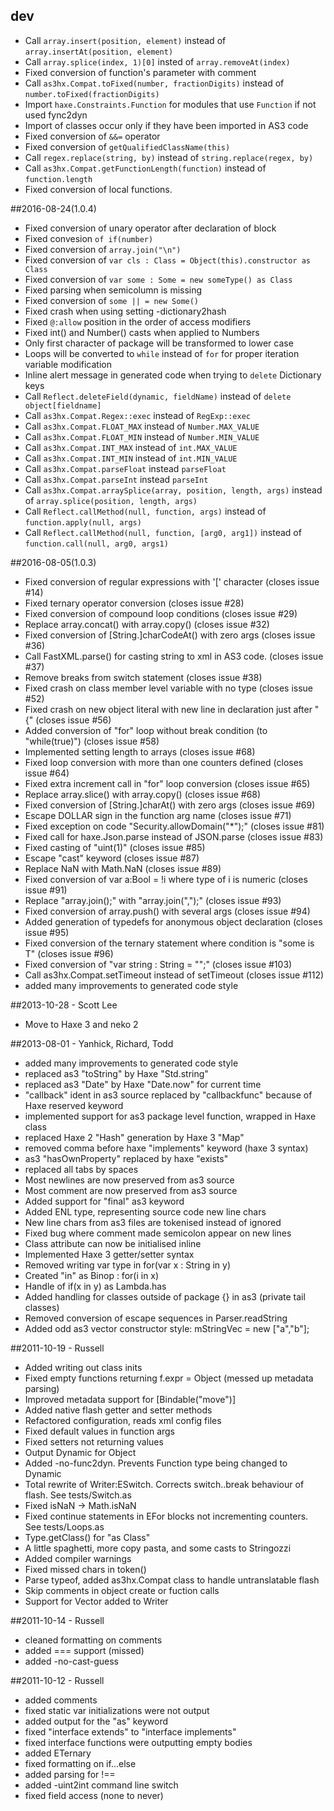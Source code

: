 ## dev
 - Call `array.insert(position, element)` instead of `array.insertAt(position, element)`
 - Call `array.splice(index, 1)[0]` insted of `array.removeAt(index)`
 - Fixed conversion of function's parameter with comment
 - Call `as3hx.Compat.toFixed(number, fractionDigits)` instead of `number.toFixed(fractionDigits)`
 - Import `haxe.Constraints.Function` for modules that use `Function` if not used fync2dyn
 - Import of classes occur only if they have been imported in AS3 code
 - Fixed conversion of `&&=` operator
 - Fixed conversion of `getQualifiedClassName(this)`
 - Call `regex.replace(string, by)` instead of `string.replace(regex, by)`
 - Call `as3hx.Compat.getFunctionLength(function)` instead of `function.length`
 - Fixed conversion of local functions.

##2016-08-24(1.0.4)
 - Fixed conversion of unary operator after declaration of block
 - Fixed convesion ```of if(number)```
 - Fixed conversion of ```array.join("\n")```
 - Fixed conversion of ```var cls : Class = Object(this).constructor as Class```
 - Fixed conversion of ```var some : Some = new someType() as Class```
 - Fixed parsing when semicolumn is missing
 - Fixed conversion of ```some || = new Some()```
 - Fixed crash when using setting -dictionary2hash
 - Fixed ```@:allow``` position in the order of access modifiers
 - Fixed int() and Number() casts when applied to Numbers
 - Only first character of package will be transformed to lower case
 - Loops will be converted to ```while``` instead of ```for``` for proper iteration variable modification
 - Inline alert message in generated code when trying to `delete` Dictionary keys
 - Call ```Reflect.deleteField(dynamic, fieldName)``` instead of ```delete object[fieldname]```
 - Call ```as3hx.Compat.Regex::exec``` instead of ```RegExp::exec```
 - Call ```as3hx.Compat.FLOAT_MAX``` instead of ```Number.MAX_VALUE```
 - Call ```as3hx.Compat.FLOAT_MIN``` instead of ```Number.MIN_VALUE```
 - Call ```as3hx.Compat.INT_MAX``` instead of ```int.MAX_VALUE```
 - Call ```as3hx.Compat.INT_MIN``` instead of ```int.MIN_VALUE```
 - Call ```as3hx.Compat.parseFloat``` instead ```parseFloat```
 - Call ```as3hx.Compat.parseInt``` instead ```parseInt```
 - Call ```as3hx.Compat.arraySplice(array, position, length, args)``` instead of ```array.splice(position, length, args)```
 - Call ```Reflect.callMethod(null, function, args)``` instead of ```function.apply(null, args)```
 - Call ```Reflect.callMethod(null, function, [arg0, arg1])``` instead of ```function.call(null, arg0, args1)```
 
##2016-08-05(1.0.3)
 - Fixed conversion of regular expressions with '[' character (closes issue #14)
 - Fixed ternary operator conversion (closes issue #28)
 - Fixed conversion of compound loop conditions (closes issue #29)
 - Replace array.concat() with array.copy() (closes issue #32)
 - Fixed conversion of [String.]charCodeAt() with zero args (closes issue #36)
 - Call FastXML.parse() for casting string to xml in AS3 code. (closes issue #37)
 - Remove breaks from switch statement (closes issue #38)
 - Fixed crash on class member level variable with no type (closes issue #52)
 - Fixed crash on new object literal with new line in declaration just after "{" (closes issue #56)
 - Added conversion of "for" loop without break condition (to "while(true)") (closes issue #58)
 - Implemented setting length to arrays (closes issue #68)
 - Fixed loop conversion with more than one counters defined (closes issue #64)
 - Fixed extra increment call in "for" loop conversion (closes issue #65)
 - Replace array.slice() with array.copy() (closes issue #68)
 - Fixed conversion of [String.]charAt() with zero args (closes issue #69)
 - Escape DOLLAR sign in the function arg name (closes issue #71)
 - Fixed exception on code "Security.allowDomain("*");" (closes issue #81)
 - Fixed call for haxe.Json.parse instead of JSON.parse (closes issue #83)
 - Fixed casting of "uint(1)" (closes issue #85)
 - Escape "cast" keyword (closes issue #87)
 - Replace NaN with Math.NaN (closes issue #89)
 - Fixed conversion of var a:Bool = !i where type of i is numeric (closes issue #91)
 - Replace "array.join();" with "array.join(",");" (closes issue #93)
 - Fixed conversion of array.push() with several args (closes issue #94)
 - Added generation of typedefs for anonymous object declaration (closes issue #95)
 - Fixed conversion of the ternary statement where condition is "some is T" (closes issue #96)
 - Fixed conversion of "var string : String = "";" (closes issue #103)
 - Call  as3hx.Compat.setTimeout instead of setTimeout (closes issue #112)
 - added many improvements to generated code style

##2013-10-28 - Scott Lee
 - Move to Haxe 3 and neko 2

##2013-08-01 - Yanhick, Richard, Todd
 - added many improvements to generated code style
 - replaced as3 "toString" by Haxe "Std.string"
 - replaced as3 "Date" by Haxe "Date.now" for current time
 - "callback" ident in as3 source replaced by "callbackfunc" because of Haxe reserved keyword
 - implemented support for as3 package level function, wrapped in Haxe class
 - replaced Haxe 2 "Hash" generation by Haxe 3 "Map"
 - removed comma before haxe "implements" keyword (haxe 3 syntax)
 - as3 "hasOwnProperty" replaced by haxe "exists"
 - replaced all tabs by spaces
 - Most newlines are now preserved from as3 source
 - Most comment are now preserved from as3 source
 - Added support for "final" as3 keyword
 - Added ENL type, representing source code new line chars
 - New line chars from as3 files are tokenised instead of ignored
 - Fixed bug where comment made semicolon appear on new lines
 - Class attribute can now be initialised inline
 - Implemented Haxe 3 getter/setter syntax
 - Removed writing var type in for(var x : String in y)
 - Created "in" as Binop : for(i in x)
 - Handle of if(x in y) as Lambda.has
 - Added handling for classes outside of package {} in as3 (private tail classes)
 - Removed conversion of escape sequences in Parser.readString
 - Added odd as3 vector constructor style: mStringVec = new <String>["a","b"];

##2011-10-19 - Russell
 - Added writing out class inits
 - Fixed empty functions returning f.expr = Object (messed up metadata parsing)
 - Improved metadata support for [Bindable("move")]
 - Added native flash getter and setter methods
 - Refactored configuration, reads xml config files
 - Fixed default values in function args
 - Fixed setters not returning values
 - Output Dynamic for Object
 - Added -no-func2dyn. Prevents Function type being changed to Dynamic
 - Total rewrite of Writer:ESwitch. Corrects switch..break behaviour of flash. See tests/Switch.as
 - Fixed isNaN -> Math.isNaN
 - Fixed continue statements in EFor blocks not incrementing counters. See tests/Loops.as
 - Type.getClass() for "as Class"
 - A little spaghetti, more copy pasta, and some casts to Stringozzi
 - Added compiler warnings
 - Fixed missed chars in token()
 - Parse typeof, added as3hx.Compat class to handle untranslatable flash
 - Skip comments in object create or fuction calls
 - Support for Vector added to Writer

##2011-10-14 - Russell
 - cleaned formatting on comments
 - added === support (missed)
 - added -no-cast-guess 

##2011-10-12 - Russell
 - added comments
 - fixed static var initializations were not output
 - added output for the "as" keyword
 - fixed "interface extends" to "interface implements" 
 - fixed interface functions were outputting empty bodies
 - added ETernary
 - fixed formatting on if...else
 - added parsing for !==
 - added -uint2int command line switch
 - fixed field access (none to never)
